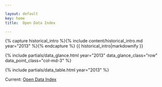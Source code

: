 ```yaml
---

layout: default
key: home
title:  Open Data Index

---
```


{% capture historical_intro %}{% include content/historical_intro.md year="2013" %}{% endcapture %}
{{ historical_intro|markdownify }}

{% include partials/data_glance.html year="2013" data_glance_class="row" data_point_class="col-md-3" %}

{% include partials/data_table.html year="2013" %}

Current: <a href="/" title="">Open Data Index</a>

